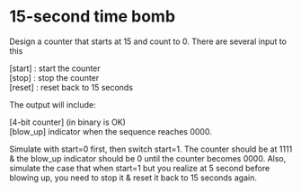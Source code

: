# 15-second time bomb
Design a counter that starts at 15 and count to 0. There are several input to this  
  
[start] : start the counter  
[stop] : stop the counter  
[reset] : reset back to 15 seconds  
  
The output will include:  
  
[4-bit counter] (in binary is OK)  
[blow_up] indicator when the sequence reaches 0000.  
  
Simulate with start=0 first, then switch start=1. The counter should be at 1111 & the blow_up indicator should be 0 until the counter becomes 0000. Also, simulate the case that when start=1 but you realize at 5 second before blowing up, you need to stop it & reset it back to 15 seconds again.